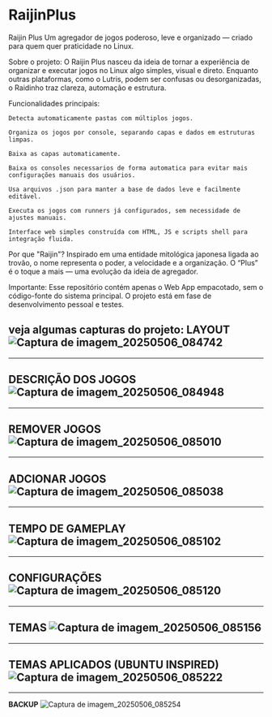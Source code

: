 # RaijinPlus
Raijin Plus
Um agregador de jogos poderoso, leve e organizado — criado para quem quer praticidade no Linux.

Sobre o projeto:
O Raijin Plus nasceu da ideia de tornar a experiência de organizar e executar jogos no Linux algo simples, visual e direto. Enquanto outras plataformas, como o Lutris, podem ser confusas ou desorganizadas, o Raidinho traz clareza, automação e estrutura.

Funcionalidades principais:

    Detecta automaticamente pastas com múltiplos jogos.

    Organiza os jogos por console, separando capas e dados em estruturas limpas.

    Baixa as capas automaticamente.

    Baixa os consoles necessarios de forma automatica para evitar mais configurações manuais dos usuários.

    Usa arquivos .json para manter a base de dados leve e facilmente editável.

    Executa os jogos com runners já configurados, sem necessidade de ajustes manuais.

    Interface web simples construída com HTML, JS e scripts shell para integração fluida.

Por que "Raijin"?
Inspirado em uma entidade mitológica japonesa ligada ao trovão, o nome representa o poder, a velocidade e a organização. O “Plus” é o toque a mais — uma evolução da ideia de agregador.

Importante:
Esse repositório contém apenas o Web App empacotado, sem o código-fonte do sistema principal. O projeto está em fase de desenvolvimento pessoal e testes.

veja algumas capturas do projeto:
**LAYOUT**
![Captura de imagem_20250506_084742](https://github.com/user-attachments/assets/a6761ede-35f1-48af-840a-9119b0158340)
----------------------------------------------------------------------------------------------------------------------
----------------------------------------------------------------------------------------------------------------------
**DESCRIÇÃO DOS JOGOS**
![Captura de imagem_20250506_084948](https://github.com/user-attachments/assets/d11907eb-e1a6-48b8-a176-08a1b43979f8)
----------------------------------------------------------------------------------------------------------------------
----------------------------------------------------------------------------------------------------------------------

**REMOVER JOGOS**
![Captura de imagem_20250506_085010](https://github.com/user-attachments/assets/73f64121-61b6-4b56-a781-a800c4219e29)
----------------------------------------------------------------------------------------------------------------------
----------------------------------------------------------------------------------------------------------------------

**ADCIONAR JOGOS**
![Captura de imagem_20250506_085038](https://github.com/user-attachments/assets/7b973670-2cfb-47e0-8b2b-9ca57387988e)
----------------------------------------------------------------------------------------------------------------------
----------------------------------------------------------------------------------------------------------------------

**TEMPO DE GAMEPLAY**
![Captura de imagem_20250506_085102](https://github.com/user-attachments/assets/f279aaa4-b550-4d00-aa85-02445c90c604)
----------------------------------------------------------------------------------------------------------------------
----------------------------------------------------------------------------------------------------------------------

**CONFIGURAÇÕES**
![Captura de imagem_20250506_085120](https://github.com/user-attachments/assets/dcec8353-f7e2-4b54-9c6c-9bf849bd7ba2)
----------------------------------------------------------------------------------------------------------------------
----------------------------------------------------------------------------------------------------------------------

**TEMAS**
![Captura de imagem_20250506_085156](https://github.com/user-attachments/assets/2f9c0e86-8fe6-4381-b3bb-897be9944237)
----------------------------------------------------------------------------------------------------------------------
----------------------------------------------------------------------------------------------------------------------

**TEMAS APLICADOS (UBUNTU INSPIRED)**
![Captura de imagem_20250506_085222](https://github.com/user-attachments/assets/c346fb91-6527-428d-9d02-b307f8063b17)
----------------------------------------------------------------------------------------------------------------------
----------------------------------------------------------------------------------------------------------------------

**BACKUP**
![Captura de imagem_20250506_085254](https://github.com/user-attachments/assets/72113aa0-5e6e-411b-8895-caf885db0838)

